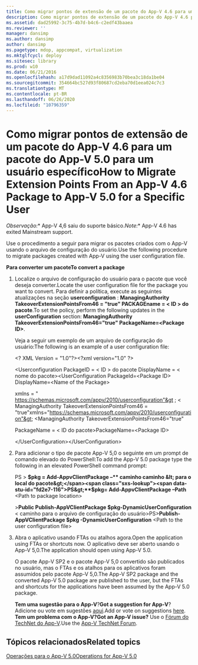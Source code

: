 ```yaml
---
title: Como migrar pontos de extensão de um pacote do App-V 4.6 para um pacote do App-V 5.0 para um usuário específico
description: Como migrar pontos de extensão de um pacote do App-V 4.6 para um pacote do App-V 5.0 para um usuário específico
ms.assetid: dad25992-3c75-4b7d-b4c6-c2edf43baaea
ms.reviewer: ''
manager: dansimp
ms.author: dansimp
author: dansimp
ms.pagetype: mdop, appcompat, virtualization
ms.mktglfcycl: deploy
ms.sitesec: library
ms.prod: w10
ms.date: 06/21/2016
ms.openlocfilehash: a17d9dad11092a4c8356983b70bea3c18da1be04
ms.sourcegitcommit: 354664bc527d93f80687cd2eba70d1eea024c7c3
ms.translationtype: MT
ms.contentlocale: pt-BR
ms.lasthandoff: 06/26/2020
ms.locfileid: "10796359"
---
```

# <span data-ttu-id="fd2e7-103">Como migrar pontos de extensão de um pacote do App-V 4.6 para um pacote do App-V 5.0 para um usuário específico</span><span class="sxs-lookup"><span data-stu-id="fd2e7-103">How to Migrate Extension Points From an App-V 4.6 Package to App-V 5.0 for a Specific User</span></span>

<span data-ttu-id="fd2e7-104">*Observação:*\* App-V 4,6 saiu do suporte básico.</span><span class="sxs-lookup"><span data-stu-id="fd2e7-104">*Note:*\* App-V 4.6 has exited Mainstream support.</span></span>

<span data-ttu-id="fd2e7-105">Use o procedimento a seguir para migrar os pacotes criados com o App-V usando o arquivo de configuração do usuário.</span><span class="sxs-lookup"><span data-stu-id="fd2e7-105">Use the following procedure to migrate packages created with App-V using the user configuration file.</span></span>

**<span data-ttu-id="fd2e7-106">Para converter um pacote</span><span class="sxs-lookup"><span data-stu-id="fd2e7-106">To convert a package</span></span>**

1. <span data-ttu-id="fd2e7-107">Localize o arquivo de configuração do usuário para o pacote que você deseja converter.</span><span class="sxs-lookup"><span data-stu-id="fd2e7-107">Locate the user configuration file for the package you want to convert.</span></span> <span data-ttu-id="fd2e7-108">Para definir a política, execute as seguintes atualizações na seção **userconfiguration** : **ManagingAuthority TakeoverExtensionPointsFrom46 = "true" PACKAGEname = &lt; ID &gt; do pacote**.</span><span class="sxs-lookup"><span data-stu-id="fd2e7-108">To set the policy, perform the following updates in the **userConfiguration** section: **ManagingAuthority TakeoverExtensionPointsFrom46="true" PackageName=&lt;Package ID&gt;**.</span></span>

   <span data-ttu-id="fd2e7-109">Veja a seguir um exemplo de um arquivo de configuração do usuário:</span><span class="sxs-lookup"><span data-stu-id="fd2e7-109">The following is an example of a user configuration file:</span></span>

   <span data-ttu-id="fd2e7-110">&lt;? XML Version = "1.0"?&gt;</span><span class="sxs-lookup"><span data-stu-id="fd2e7-110">&lt;?xml version="1.0" ?&gt;</span></span>

   <span data-ttu-id="fd2e7-111">&lt;Userconfiguration PackageID = &lt; ID &gt; do pacote DisplayName = &lt; nome do pacote&gt;</span><span class="sxs-lookup"><span data-stu-id="fd2e7-111">&lt;UserConfiguration PackageId=&lt;Package ID&gt; DisplayName=&lt;Name of the Package&gt;</span></span>

   <span data-ttu-id="fd2e7-112">xmlns = " <https://schemas.microsoft.com/appv/2010/userconfiguration"&gt> ; &lt; ManagingAuthority TakeoverExtensionPointsFrom46 = "true"</span><span class="sxs-lookup"><span data-stu-id="fd2e7-112">xmlns="<https://schemas.microsoft.com/appv/2010/userconfiguration"&gt>; &lt;ManagingAuthority TakeoverExtensionPointsFrom46="true"</span></span>

   <span data-ttu-id="fd2e7-113">PackageName = &lt; ID do pacote&gt;</span><span class="sxs-lookup"><span data-stu-id="fd2e7-113">PackageName=&lt;Package ID&gt;</span></span>

   <span data-ttu-id="fd2e7-114">&lt;/UserConfiguration&gt;</span><span class="sxs-lookup"><span data-stu-id="fd2e7-114">&lt;/UserConfiguration&gt;</span></span>

2. <span data-ttu-id="fd2e7-115">Para adicionar o tipo de pacote App-V 5,0 o seguinte em um prompt de comando elevado do PowerShell:</span><span class="sxs-lookup"><span data-stu-id="fd2e7-115">To add the App-V 5.0 package type the following in an elevated PowerShell command prompt:</span></span>

   <span data-ttu-id="fd2e7-116">PS &gt; **$pkg = Add-AppvClientPackage –** caminho caminho &lt; para o local do pacote&gt;</span><span class="sxs-lookup"><span data-stu-id="fd2e7-116">PS&gt;**$pkg= Add-AppvClientPackage –Path** &lt;Path to package location&gt;</span></span>

   <span data-ttu-id="fd2e7-117">&gt;**Public Publish-AppVClientPackage $pkg-DynamicUserConfiguration** &lt; caminho para o arquivo de configuração do usuário&gt;</span><span class="sxs-lookup"><span data-stu-id="fd2e7-117">PS&gt;**Publish-AppVClientPackage $pkg -DynamicUserConfiguration** &lt;Path to the user configuration file&gt;</span></span>

3. <span data-ttu-id="fd2e7-118">Abra o aplicativo usando FTAs ou atalhos agora.</span><span class="sxs-lookup"><span data-stu-id="fd2e7-118">Open the application using FTAs or shortcuts now.</span></span> <span data-ttu-id="fd2e7-119">O aplicativo deve ser aberto usando o App-V 5,0.</span><span class="sxs-lookup"><span data-stu-id="fd2e7-119">The application should open using App-V 5.0.</span></span>

   <span data-ttu-id="fd2e7-120">O pacote App-V SP2 e o pacote App-V 5,0 convertido são publicados no usuário, mas o FTAs e os atalhos para os aplicativos foram assumidos pelo pacote App-V 5,0.</span><span class="sxs-lookup"><span data-stu-id="fd2e7-120">The App-V SP2 package and the converted App-V 5.0 package are published to the user, but the FTAs and shortcuts for the applications have been assumed by the App-V 5.0 package.</span></span>

   <span data-ttu-id="fd2e7-121">**Tem uma sugestão para o App-V**?</span><span class="sxs-lookup"><span data-stu-id="fd2e7-121">**Got a suggestion for App-V**?</span></span> <span data-ttu-id="fd2e7-122">Adicione ou vote em sugestões [aqui](http://appv.uservoice.com/forums/280448-microsoft-application-virtualization).</span><span class="sxs-lookup"><span data-stu-id="fd2e7-122">Add or vote on suggestions [here](http://appv.uservoice.com/forums/280448-microsoft-application-virtualization).</span></span> **<span data-ttu-id="fd2e7-123">Tem um problema com o App-V?</span><span class="sxs-lookup"><span data-stu-id="fd2e7-123">Got an App-V issue?</span></span>** <span data-ttu-id="fd2e7-124">Use o [Fórum do TechNet do App-V](https://social.technet.microsoft.com/Forums/home?forum=mdopappv).</span><span class="sxs-lookup"><span data-stu-id="fd2e7-124">Use the [App-V TechNet Forum](https://social.technet.microsoft.com/Forums/home?forum=mdopappv).</span></span>

## <span data-ttu-id="fd2e7-125">Tópicos relacionados</span><span class="sxs-lookup"><span data-stu-id="fd2e7-125">Related topics</span></span>


[<span data-ttu-id="fd2e7-126">Operações para o App-V 5.0</span><span class="sxs-lookup"><span data-stu-id="fd2e7-126">Operations for App-V 5.0</span></span>](operations-for-app-v-50.md)

 

 





